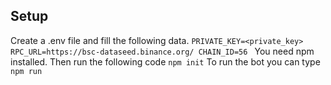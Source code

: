 ## Setup

Create a .env file and fill the following data.
`PRIVATE_KEY=<private_key> RPC_URL=https://bsc-dataseed.binance.org/ CHAIN_ID=56 `
You need npm installed. Then run the following code
`npm init`
To run the bot you can type
`npm run`
